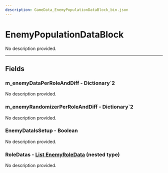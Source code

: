 ```yaml
---
description: GameData_EnemyPopulationDataBlock_bin.json
---
```


# EnemyPopulationDataBlock

No description provided.

***

## Fields

### m_enemyDataPerRoleAndDiff - Dictionary`2

No description provided.

### m_enemyRandomizerPerRoleAndDiff - Dictionary`2

No description provided.

### EnemyDataIsSetup - Boolean

No description provided.

### RoleDatas - [List EnemyRoleData](../nested-types/enemyroledata.md) (nested type)

No description provided.
